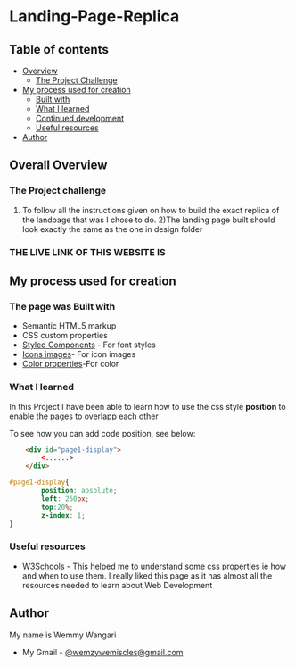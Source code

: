 # Landing-Page-Replica



## Table of contents

- [Overview](#overview)
  - [The Project Challenge](#the-project-challenge)
- [My process used for creation](#my-process)
  - [Built with](#built-with)
  - [What I learned](#what-i-learned)
  - [Continued development](#continued-development)
  - [Useful resources](#useful-resources)
- [Author](#author)



## Overall Overview

### The Project challenge

1) To follow all the instructions given on how to build the exact replica of the landpage that was I chose to do.
2)The landing page built should look exactly the same as the one in  design folder




### THE LIVE LINK OF THIS WEBSITE IS 

## My process used for creation

###  The page was  Built with

- Semantic HTML5 markup
- CSS custom properties
- [Styled Components](https://fonts.google.com/specimen/Bai+Jamjuree) - For font styles
- [Icons images](https://fontawesome.com)- For icon images
- [Color properties](https://convertingcolors.com/hsl-color-171_50_44.html)-For color


### What I learned

In this Project I have been able to learn how to use the css style **position** to enable the pages to overlapp each other

To see how you can add code position, see below:

```html
    <div id="page1-display">
        <......>
    </div>
```
```css
#page1-display{
        position: absolute;
        left: 250px;
        top:20%;
        z-index: 1;
}
```

### Useful resources

- [W3Schools](https://www.w3schools.com/) - This helped me to understand some css properties ie how and when to use them. I really liked this page as it has almost all the resources needed to learn about Web Development

## Author

 My name is Wemmy Wangari
-  My Gmail - [@wemzywemiscles@gmail.com](https://www.google.com)







